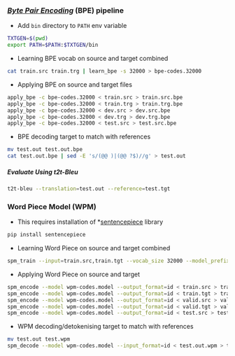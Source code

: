 ### *[Byte Pair Encoding](https://arxiv.org/abs/1508.07909)* (BPE) pipeline

* Add `bin` directory to `PATH` env variable
```bash
TXTGEN=$(pwd)  
export PATH=$PATH:$TXTGEN/bin
```

* Learning BPE vocab on source and target combined
```bash
cat train.src train.trg | learn_bpe -s 32000 > bpe-codes.32000
```

* Applying BPE on source and target files
```bash
apply_bpe -c bpe-codes.32000 < train.src > train.src.bpe
apply_bpe -c bpe-codes.32000 < train.trg > train.trg.bpe
apply_bpe -c bpe-codes.32000 < dev.src > dev.src.bpe
apply_bpe -c bpe-codes.32000 < dev.trg > dev.trg.bpe
apply_bpe -c bpe-codes.32000 < test.src > test.src.bpe
```

* BPE decoding target to match with references
```bash
mv test.out test.out.bpe
cat test.out.bpe | sed -E 's/(@@ )|(@@ ?$)//g' > test.out
```

##### Evaluate Using t2t-Bleu
```bash
t2t-bleu --translation=test.out --reference=test.tgt
```

### Word Piece Model (WPM)

* This requires installation of *[sentencepiece](https://github.com/google/sentencepiece#python-module) library
```bash
pip install sentencepiece
```
* Learning Word Piece on source and target combined
```bash
spm_train --input=train.src,train.tgt --vocab_size 32000 --model_prefix=wpm-codes
```

* Applying Word Piece on source and target
```bash
spm_encode --model wpm-codes.model --output_format=id < train.src > train.src.wpm
spm_encode --model wpm-codes.model --output_format=id < train.tgt > train.tgt.wpm
spm_encode --model wpm-codes.model --output_format=id < valid.src > valid.src.wpm
spm_encode --model wpm-codes.model --output_format=id < valid.tgt > valid.tgt.wpm
spm_encode --model wpm-codes.model --output_format=id < test.src > test.src.wpm
```

* WPM decoding/detokenising target to match with references
```bash
mv test.out test.wpm
spm_decode --model wpm-codes.model --input_format=id < test.out.wpm > test.out
```
